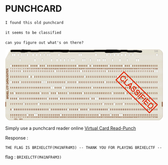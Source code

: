 # PUNCHCARD

```
I found this old punchcard

it seems to be classified

can you figure out what's on there?
```

![punchcard.png](../attachements/punchcard/punchcard.png "punchcard.png")

Simply use a punchcard reader online
[](https://www.masswerk.at/card-readpunch/)
[Virtual Card Read-Punch](https://www.masswerk.at/card-readpunch/)

Response :

```
THE FLAG IS BRIXELCTF(M41NFR4M3) -- THANK YOU FOR PLAYING BRIXELCTF --
```

flag : `BRIXELCTF(M41NFR4M3)`